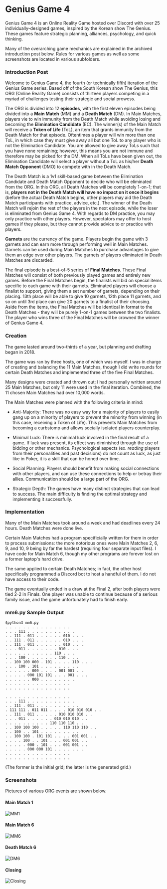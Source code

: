 # Genius Game 4  

Genius Game 4 is an Online Reality Game hosted over Discord with over 25 individually-designed games, inspired by the Korean show The Genius. These games feature strategic planning, alliances, psychology, and quick thinking. 

Many of the overarching game mechanics are explained in the archived introduction post below. Rules for various games as well as some screenshots are located in various subfolders.

### Introduction Post

Welcome to Genius Game 4, the fourth (or technically fifth) iteration of the Genius Game series.  Based off of the South Korean show The Genius, this ORG (Online Reality Game) consists of thirteen players competing in a myriad of challenges testing their strategic and social prowess. 

The ORG is divided into 12 **episodes**, with the first eleven episodes being divided into a **Main Match** (MM) and a **Death Match** (DM). In Main Matches, players vie to win immunity from the Death Match while avoiding losing and becoming the **Elimination Candidate** (EC). The winner(s) of the Main Match will receive a **Token of Life** (ToL), an item that grants immunity from the Death Match for that episode. Oftentimes a player will win more than one ToL, in which case they must give away all but one ToL to any player who is not the Elimination Candidate. You are allowed to give away ToLs such that you have none remaining; however, this means you are not immune and therefore may be picked for the DM. When all ToLs have been given out, the Elimination Candidate will select a player without a ToL as his/her **Death Match Opponent** (DMO) to compete with in the Death Match.

The Death Match is a 1v1 skill-based game between the Elimination Candidate and Death Match Opponent to decide who will be eliminated from the ORG. In this ORG, all Death Matches will be completely 1-on-1; that is, **players not in the Death Match will have no impact on it once it begins** (before the actual Death Match begins, other players may aid the Death Match participants with practice, advice, etc.). The winner of the Death Match will rejoin the rest of the players in the next episode, while the loser is eliminated from Genius Game 4. With regards to DM practice, you may only practice with other players. However, spectators may offer to host games if they please, but they cannot provide advice to or practice with players.

**Garnets** are the currency of the game. Players begin the game with 3 garnets and can earn more through performing well in Main Matches. Garnets can be used during Main Matches to purchase advantages to give them an edge over other players. The garnets of players eliminated in Death Matches are discarded.
 
The final episode is a best-of-5 series of **Final Matches**. These Final Matches will consist of both previously played games and entirely new games. Before the Final Matches begin, the finalists will bid on special items specific to each game with their garnets. Eliminated players will choose a finalist to support, giving them a set number of garnets,  depending on their placing. 13th place will be able to give 10 garnets, 12th place 11 garnets, and so on until 3rd place can give 20 garnets to a finalist of their choosing. Aside from the items, the Final Matches will be identical in format to the Death Matches - they will be purely 1-on-1 games between the two finalists. The player who wins three of the Final Matches will be crowned the winner of Genius Game 4.

### Creation

The game lasted around two-thirds of a year, but planning and drafting began in 2018. 

The game was ran by three hosts, one of which was myself. I was in charge of creating and balancing the 11 Main Matches, though I did write rounds for certain Death Matches and implemented three of the five Final Matches.

Many designs were created and thrown out; I had personally written around 25 Main Matches, but only 11 were used in the final iteration. Combined, the 11 chosen Main Matches had over 10,000 words.

The Main Matches were planned with the following criteria in mind:

- Anti-Majority: There was no easy way for a majority of players to easily gang up on a minority of players to prevent the minority from winning (in this case, receiving a Token of Life). This prevents Main Matches from becoming a curbstomp and allows socially isolated players counterplay.

- Minimal Luck: There is minimal luck involved in the final result of a game. If luck was present, its effect was diminished through the use of bidding or other mechanics. Psychological aspects (ex. *reading* players from their personalities and past decisions) do not count as luck, as just like in Poker, it is a skill that can be honed over time.

- Social Planning: Players should benefit from making social connections with other players, and can use these connections to help or betray their allies. Communication should be a large part of the ORG.

- Strategic Depth: The games have many distinct strategies that can lead to success. The main difficulty is finding the optimal strategy and implementing it successfully.

### Implementation

Many of the Main Matches took around a week and had deadlines every 24 hours. Death Matches were done live. 

Certain Main Matches had a program specificially written for them in order to process submissions: the more notorious ones were Main Matches 2, 6, 9, and 10, 9 being by far the hardest (requiring four separate input files). I have code for Main Match 6, though my other programs are forever lost on a former laptop's hard drive. 

The same applied to certain Death Matches; in fact, the other host specifically programmed a Discord bot to host a handful of them. I do not have access to their code. 

The game eventually ended in a draw at the Final 2, after both players were tied 2-2 in Finals. One player was unable to continue because of a serious family issue, and the game unfortunately had to finish early. 

### mm6.py Sample Output

```
$python3 mm6.py
. . . . . . . . . . . . . . . 
. . . 111 . . . . . . . . . . . 
. . 111 . 011 . . . . . . 010 . . . 
. . 111 . 011 . . . . . . 010 . . . 
. . 111 . 011 . . . . . . 010 . . . 
. . . 011 . . . . . . . 010 . . . 
. . . . . . . . . . . 110 . . . 
. . . 100 . . . . . . . 110 . . . 
. . 100 100 000 . 101 . . . . 110 . . . 
. . . 100 . 101 . . . . . . . . . 
. . . . . . 000 . . . . 001 001 . . 
. . . . . 000 101 101 . . . 001 . . . 
. . . . . . 000 . . . . . . . . 
. . . . . . . . . . . . . . . 
. . . . . . . . . . . . . . . 

. . . . . . . . . . . . . . . 
. . . 111 . . . . . . . . . . . 
. . 111 . 011 . . . . . . . . . . 
. 111 111 . 011 011 . . . . 010 010 010 . . 
. . 111 . 011 . . . . . 010 010 010 . . 
. . . 011 . . . . . . 010 010 010 . . 
. . . . . . . . . . 110 110 110 . . 
. . 100 100 100 . . . . . 110 110 110 . . 
. . 100 . . 101 . . . . . . . . . 
. . 100 100 . 101 101 . . . . 001 001 . . 
. . . . 100 . . 101 . . . 001 001 . . 
. . . . . 000 . 101 . . . 001 001 . . 
. . . . . 000 000 101 . . . . . . . 
. . . . . . . . . . . . . . . 
. . . . . . . . . . . . . . . 
```

(The former is the initial grid; the latter is the generated grid.)

### Screenshots

Pictures of various ORG events are shown below. 

#### Main Match 1

![MM1](./Screenshots/MM1_pic.png?raw=true "MM1")

#### Main Match 6

![MM6](./Screenshots/MM6_pic.png?raw=true "MM6")

#### Death Match 6

![DM6](./Screenshots/DM6_pic.png?raw=true "DM6")

#### Closing

![Closing](./Screenshots/Closing.png?raw=true "Closing")

